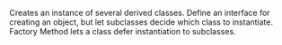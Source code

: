 Creates an instance of several derived classes. Define an interface for creating an object, but let subclasses decide which class to instantiate. Factory Method lets a class defer instantiation to subclasses.

[logo]: https://github.com/adam-p/markdown-here/raw/master/src/common/images/icon48.png "Logo Title Text 2"
